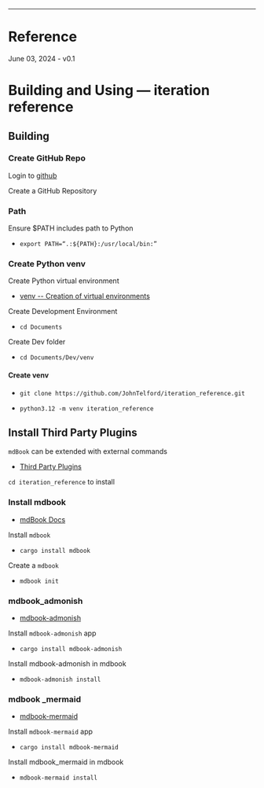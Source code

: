 ---
<!-- toc -->

# Reference

June 03, 2024 - v0.1

# Building and Using — iteration reference

## Building

### Create GitHub Repo

Login to [github](https://github.com)

Create a GitHub Repository

### Path

Ensure $PATH includes path to Python 

- ```export PATH=“.:${PATH}:/usr/local/bin:”```

### Create Python venv

Create Python virtual environment

- [venv -- Creation of virtual environments](https://docs.python.org/3/library/venv.html)

Create Development Environment

- ```cd Documents```

Create Dev folder

- ```cd Documents/Dev/venv```

#### Create venv

- ``git clone https://github.com/JohnTelford/iteration_reference.git``

- ```python3.12 -m venv iteration_reference```

## Install Third Party Plugins

`mdBook` can be extended with external commands

- [Third Party Plugins](https://github.com/rust-lang/mdBook/wiki/Third-party-plugins)

``cd iteration_reference`` to install

### Install mdbook

- [mdBook Docs](https://rust-lang.github.io/mdBook/)

Install `mdbook`

- ```cargo install mdbook```

Create a `mdbook`

- ```mdbook init```

### mdbook_admonish

- [mdbook-admonish](https://github.com/tommilligan/mdbook-admonish )

Install `mdbook-admonish` app

- ```cargo install mdbook-admonish```

Install mdbook-admonish in mdbook

- ```mdbook-admonish install```

### mdbook _mermaid

- [mdbook-mermaid](https://github.com/badboy/mdbook-mermaid
)

Install `mdbook-mermaid` app

- ```cargo install mdbook-mermaid```

Install mdbook_mermaid in mdbook

- ```mdbook-mermaid install```
